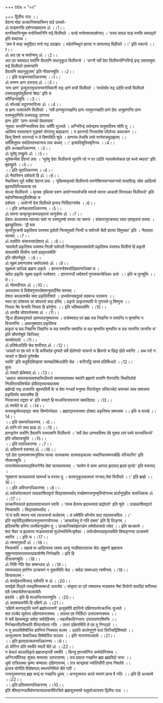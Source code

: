 +++
title = "०२"

+++
द्वितीयः पादः ।।  
देवानां मोक्ष उत्क्रान्तिश्चास्मिन् पादे उच्यते-  
ॐ वाङ्मनसि दर्शनाच्छब्दस्य ॐ ।।1।।  
वागभिमानिन्युमा मनोभिमानिनि रुद्रे विलीयते । वाचो मनोवशत्वदर्शनात् । ‘तस्य यावन्न वाङ् मनसि सम्पद्यते' इति शब्दाच्च ।   
‘उमा वै वाक् समुद्दिष्टा मनो रुद्र उदाहृतः । तदेतन्मिथुनं ज्ञात्वा न दाम्पत्याद् विहीयते ।।' इति स्कान्दे ।।1।।  
ॐ अत एव च सर्वाण्यनु ॐ ।।2।।  
अत एव चशब्दात् सर्वाणि दैवतानि यथानुकूलं विलीयन्ते । ‘अग्नौ सर्वे देवा विलीयन्तेग्निरिन्द्रे इन्द्र उमायामुमा रुद्रे विलीयते एवमन्यानि   
दैवतानि यथानुकूलम्' इति गौपवनश्रुतिः ।।2।।   
।। इति वाङ्मनसाधिकरणम् ।।1।।  
ॐ तन्मनः प्राण उत्तरात् ॐ ।।3।।  
‘मनः प्राण' इत्युत्तराद्वचनान्मनोभिमानी रुद्रः प्राणे वायौ विलीयते । ‘वायोर्वाव रुद्र उदेति वायौ विलीयते तस्मादाहुर्वायुर्देवानां श्रेष्ठः' इति च   
कौण्डिन्यश्रुतिः ।।3।।  
ॐ सोध्यक्षे तदुपगमादिभ्यः ॐ ।।4।।  
स प्राणः परमात्मनि विलीयते । ‘सर्वे प्राणमुपगच्छन्ति प्राणः परमुपगच्छति प्राणं देवा अनुप्राणन्ति प्राणः परमनुप्राणिति तस्मादाहुः प्राणस्य   
प्राणः इति' ‘प्राणः परस्यां देवतायाम्'  
‘मुक्ताः सन्तोग्निमाविश्य देवाः सर्वेपि भुञ्जते । अग्निरिन्द्रं तथेन्द्रश्च वायुमाविश्य सोपि तु ।।  
आविश्य परमात्मानं भुङ्क्ते भोगांस्तु बाह्यकान् । न ह्यानन्दो निजस्तेषां परैर्लभ्यः कथञ्चन ।।  
किमु विष्णोः परानन्दो न ते विष्णविति श्रुतेः । प्राणस्य तेजसि लयो मार्गमात्रमुदाहृतम् ।।  
सर्वेशितुश्च सर्वादेस्तस्यान्यत्र लयः कथम् ।।' इत्यादिश्रुतिस्मृतिभ्यः ।।4।।  
इति अध्यक्षाधिकरणम् ।।3।।  
ॐ भूतेषु तच्छ्रुतेः ॐ ।।5।।  
भूतेष्वन्येषां देवानां लयः । ‘भूतेषु देवाः विलीयन्ते भूतानि परे न पर उदेति नास्तमेत्येकल एव मध्ये स्थाता' इति बृहच्छ्रुतेः ।।5।।  
।। इति भूताधिकरणम् ।।4।।  
ॐ नैकस्मिन् दर्शयतो हि ॐ ।।6।।  
नैकस्मिन् भूते सर्वेषां देवानां लयः । ‘पृथिव्यामृभवो विलीयन्ते वरुणेश्विनावग्नावग्नयो वायाविन्द्रः सोम आदित्यो बृहस्पतिरित्याकाश एव   
साध्या विलीयन्ते । मृत्यवः पृथिव्यां वरुण आपोग्नयस्तेजसि मरुतो मारुत आकाशे विनायका विलीयन्ते' इति महोपनिषच्चतुर्वेदशिखा च   
दर्शयतः । अतोग्नौ देवा विलीयते इत्यत्र निर्दिष्टानामेव ।।6।।  
।। इति अनेकलयाधिकरणम् ।।5।।  
ॐ समना चासृत्युपक्रमादमृतत्वं चानुपोष्य ॐ ।।7।।  
देशतः कालतश्च व्याप्त्या समो ना परमपुरुषो यस्याः सा समना । संसारानुपक्रमात् स्वत एवामृतत्वं तस्याः । बृहच्छ्रुतिश्च- ‘द्वौ वाव   
सृत्यनुपक्रमौ प्रकृतिश्च परमश्च द्वावेतौ नित्यमुक्तौ नित्यौ च सर्वगतौ चैतौ ज्ञात्वा विमुच्यत' इति । नैतावता साम्यम् ।।7।।  
ॐ तदपीतेः संसारव्यपदेशात् ॐ ।।8।।  
‘समावेतौ प्रकृतिश्च परमश्च नित्यौ सर्वगतौ नित्यमुक्तावसमावेतौ प्रकृतिश्च परमश्च विलीनो हि प्रकृतौ संसारमेति विलीनः परमे ह्यमृतत्वमेति'   
इति सौपर्णश्रुतेः ।।8।।  
ॐ सूक्ष्मं प्रमाणतश्च तथोपलब्धेः ॐ ।।9।।  
सूक्ष्मत्वं चाधिकं ब्रह्मणः प्रकृतेः । ज्ञानानन्दैश्वर्यादिप्रमाणाधिक्यं च ।  
सर्वतः प्रकृतिः सूक्ष्मा प्रकृतेः परमेश्वरः । ज्ञानानन्दौ तथैश्वर्यं गुणाश्चान्येधिकाः प्रभोः ।। इति च तुरश्रुतिः ।।9।।  
ॐ नोपमर्देनातः ॐ ।।10।।  
अतस्तस्य ये विशेषगुणास्तेषामनुपमर्देनैव साम्यम् ।  
देशतः कालतश्चैव समा प्रकृतिरीश्वरे । उभयोरप्यबद्धत्वं तदबन्धः परात्मनः ।।  
स्वत एव परेशस्य सा चोपास्ते सदा हरिम् । प्रकृतेः प्राकृतस्यापि ये गुणास्ते तु विष्णुना ।।  
नियता नैव केनापि नियता हि हरेर्गुणाः ।। इति भविष्यत्पर्वणि ।।10।।  
ॐ अस्यैव चोपपत्तेरूष्मा ॐ ।।11।।  
‘द्विधा हीदमवदृश्यते ऊष्णावदनूष्मावच्च । तत्रोष्मावत् परं ब्रह्म यन्न जिघ्रन्ति न पश्यन्ति न शृण्वन्ति न विजानन्ति । अथानूष्मावत् प्रकृतिश्च   
प्राकृतं च यन्न जिघ्रन्ति जिघ्रन्ति च यन्न पश्यन्ति पश्यन्ति च यन्न शृण्वन्ति शृण्वन्ति च यन्न जानन्ति जानन्ति च' इति सौपर्णश्रुतेः किञ्चित्   
साम्योपपत्तेः ।।11।।  
ॐ प्रतिषेधादिति चेन्न शारीरात् ॐ ।।12।।  
‘असतो वा एष परो न हि कश्चिदेवं दृश्यते सर्वे ह्येतेणवो जायन्ते च म्रियन्ते च छिद्रा ह्येते भवन्ति । अथ परो न जायते न म्रियते पूर्णश्चैष   
भवति' इति चतुर्वेदशिखायां साम्यप्रतिषेधान्नेति चेन्न । शरीराद्धि साम्यं प्रतिषिध्यते ।।12।।  
कुतः  
ॐ स्पष्टो ह्येकेषाम् ॐ ।।13।।   
‘अथातः समाश्चासमाश्चाभिधीयन्ते समासमाश्चाथ समानि ब्रह्मणो रूपाणि यैरुत्पत्तिः स्थितिर्लयो नियतिरायतिश्चैकं ह्येवैतद्भवत्यथासमा   
ब्रह्मेन्द्रो रुद्रः प्रजापतिः बृहस्पतिर्ये के च देवा गन्धर्वा मनुष्याः पितरोसुरा यत्किञ्चेदं चरमचरं चाथ समासमा प्रकृतिर्वाव समासमैषा हि   
नित्याजरा तद्वशा च' इति स्पष्टो हि माध्यन्दिनायनानां समादिवादः ।।13।।  
ॐ स्मर्यते च ॐ ।।14।।  
मत्स्यकूर्मवराहाद्याः समाः विष्णोरभेदतः । ब्रह्माद्यास्त्वसमाः प्रोक्ताः प्रकृतिश्च समासमा ।। इति च वाराहे ।।14।।  
।। इति समनाधिकरणम् ।।6।।  
ॐ तानि परे तथा ह्याह ॐ ।।15।।  
प्राणद्वारेण सर्वाणि दैवतानि परमात्मनि विलीयन्ते । ‘सर्वे देवाः प्राणमाविश्य देवे मुक्ता लयं परमे यान्त्यचिन्त्ये' इति कौषारवश्रुतिः ।।15।।  
।। इति पराधिकरणम् ।।7।।  
ॐ अविभागो वचनात् ॐ ।।16।।  
‘एते देवा एतमात्मानमनुविश्य सत्याः सत्यकामाः सत्यसङ्कल्पाः यथानिकाममन्तर्बहिः परिचरन्ति' इति गौपवनश्रुतिः ।   
तत्परमेश्वरकामाद्यविभागेनैव तेषां सत्यकामत्वम् । ‘कामेन मे काम आगात् हृदयात् हृदयं मृत्योः' इति वचनात् ।   
‘मुक्तानां सत्यकामत्वं सामर्थ्यं च परस्य तु । कामानुकूलकामत्वं नान्यत् तेषां विधीयते ।।' इति ब्राह्मे ।।16।।  
।। इति अविभागाधिकरणम् ।।8।।  
ॐ तदोकोग्रज्वलनं तत्प्रकाशितद्वारो विद्यासामर्थ्यात् तच्छेषगत्यनुस्मृतियोगाच्च हार्दानुगृहीतः शताधिकया ॐ ।।17।।  
उत्क्रान्तिकाले हृदयस्याग्रज्वलनं भवति । ‘तस्य हैतस्य हृदयस्याग्रं प्रद्योतते' इति श्रुतेः । तत्प्रकाशितद्वारो निष्क्रामति । विद्यासामर्थ्यात् ।   
‘यं यं वापि स्मरन् भावं त्यजत्यन्ते कलेवरम् । तं तमेवैति कौन्तेय सदा तद्भावभावितः ।।'   
इति स्मृतेर्विद्याशेषगत्यनुस्मरणयोगाच्च । ‘आचार्यस्तु ते गतिं वक्ता' इति हि लिङ्गम् ।  
हृदिस्थेनैव हरिणा तस्यैवानुग्रहेण तु । उत्क्रान्तिबर्रह्मरन्ध्रेण तमेवोपासतो भवेत् ।। इति चाध्यात्मे ।  
शतं चैका च हृदयस्य नाड्यस्तासां मूर्धानमभिनिःसृतैका । तयोर्ध्वमायन्नमृतत्वमेति विष्वङ्गन्या उत्क्रमणे भवन्ति ।। इति च ।।17।।  
ॐ  रश्म्यनुसारी ॐ  ।।18।।  
निष्क्रमति । सहस्रं वा आदित्यस्य रश्मय आसु नाडीष्वाततास्य चेतः सुषुम्नो ब्रह्मयानः सुषुम्नायामाततस्तत्प्रकाशेनैष निर्गच्छति । इति हि   
पौत्रायणश्रुतिः ।।18।।  
ॐ निशि नेति चेन्न सम्बन्धात् ॐ ।।19।।  
रश्म्यभावात् ज्ञानिन उत्क्रमणं न युक्तमिति चेन्न । सर्वदा सम्बन्धात् रश्मीनाम् ।।19।।  
कियत्फलम् -  
ॐ यावद्देहभावित्वाद् दर्शयति च ॐ ।।20।।  
यावद्देहो विद्यते तावद्रश्मिसम्बन्धो अस्त्येव । संसृष्टा वा एते रश्मयश्च नाड्यश्च नैषां वियोगो यावदिदं शरीरमत एतैः पश्यत्येतैरुत्क्रामत्येतैः   
प्रवर्तते । इति हि माध्यन्दिनायनश्रुतिः ।।20।।  
ॐ अतश्चायनेपि हि दक्षिणे ॐ ।।21।।  
‘दक्षिणे मरणाद्याति स्वर्गं ब्रह्मोत्तरायणे' इत्युक्तेपि ज्ञानिनो दक्षिणायनोत्क्रान्तिः युज्यते ।  
शतं पञ्चैव सूर्यस्य दक्षिणायनरश्मयः । तावन्त एव निर्दिष्टा उत्तरायणरश्मयः ।।  
ते सर्वे देहसम्बद्धा सर्वदा सर्वदेहिनाम् । महर्लोकादिगन्तारः उत्तरायणरश्मिभिः ।।  
निर्गच्छन्तीतरैश्चापि यैरेष्टव्येतरा गतिः । उत्तरं दक्षिणमिति ते एव तु निगद्यते ।।  
न तु कालविशेषोस्ति ज्ञानिनां नियमात् फलम् । ददाति कालेनुगुणे फलं किञ्चिद्विशिष्यते ।।  
अत्युत्तमानां केषाञ्चिन्न विशेषोस्ति कालतः ।। इति नारायणाध्यात्मे ।।21।।  
।। इति हृदयाग्रज्वलनाधिकरणम् ।।9।।  
ॐ योगिनः प्रति स्मर्येते स्मार्ते चैते ॐ ।।22।।  
न केवलं कालादिकृते ब्रह्मचन्द्रगती स्मर्येते । किन्तु ज्ञानयोगिनः कर्मयोगिनश्च ।  
अग्निर्ज्योतिरहः शुक्लः षण्मासाः उत्तरायणम् । तत्र प्रयाता गच्छन्ति ब्रह्म ब्रह्मविदो जनाः ।।  
धूमो रात्रिस्तथा कृष्णः षण्मासाः दक्षिणायनम् । तत्र चान्द्रमसं ज्योतिर्योगी प्राप्य निवर्तते ।।  
इत्यत्र योगीति विशेषणात् स्मरणनिमित्ते चैते गती ।  
गत्यनुस्मरणात् ब्रह्म चन्द्रं वा गच्छन्ति ध्रुवम् । अननुस्मरतः काले स्मरणं प्राप्य वै गतिः ।। इति हि अध्यात्मे ।।22।।  
।। इति प्रतिस्मरणाधिकरणम् ।।10।।  
इति श्रीमदानन्दतीर्थभगवत्पादाचार्यविरचिते ब्रह्मसूत्रभाष्ये चतुर्थाध्यायस्य द्वितीयः पादः ।।  
******************************  
